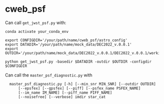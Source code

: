 # cweb_psf

Can call `get_jwst_psf.py` with:
```
conda activate your_conda_env

export CONFIGDIR='/your/path/name/cweb_psf/astro_config'
export DATADIR='/your/path/name/mock_data/DEC2022_v.0.0.1'
export OUTDIR='/your/path/name/mock_data/DEC2022_v.0.0.1/DEC2022_v.0.0.1/working'

python get_jwst_psf.py -basedir $DATADIR -outdir $OUTDIR -configdir $CONFIGDIR
```

Can call the `master_psf_diagnostic.py` with

```
  master_psf_diagnostic.py [-h] [--min_snr MIN_SNR] [--outdir OUTDIR]
      [--epsfex] [--gpsfex] [--piff] [--psfex_name PSFEX_NAME]
      [--im_name IM_NAME] [--piff_name PIFF_NAME]
      [--noisefree] [--verbose] imdir star_cat
```
